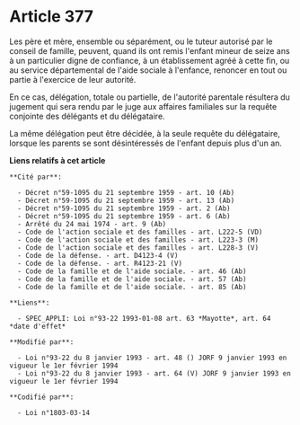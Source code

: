 # Article 377

Les père et mère, ensemble ou séparément, ou le tuteur autorisé par le conseil de famille, peuvent, quand ils ont remis
l'enfant mineur de seize ans à un particulier digne de confiance, à un établissement agréé à cette fin, ou au service
départemental de l'aide sociale à l'enfance, renoncer en tout ou partie à l'exercice de leur autorité.

En ce cas, délégation, totale ou partielle, de l'autorité parentale résultera du jugement qui sera rendu par le juge aux
affaires familiales sur la requête conjointe des délégants et du délégataire.

La même délégation peut être décidée, à la seule requête du délégataire, lorsque les parents se sont désintéressés de
l'enfant depuis plus d'un an.

**Liens relatifs à cet article**

	**Cité par**:

	  - Décret n°59-1095 du 21 septembre 1959 - art. 10 (Ab)
	  - Décret n°59-1095 du 21 septembre 1959 - art. 13 (Ab)
	  - Décret n°59-1095 du 21 septembre 1959 - art. 2 (Ab)
	  - Décret n°59-1095 du 21 septembre 1959 - art. 6 (Ab)
	  - Arrêté du 24 mai 1974 - art. 9 (Ab)
	  - Code de l'action sociale et des familles - art. L222-5 (VD)
	  - Code de l'action sociale et des familles - art. L223-3 (M)
	  - Code de l'action sociale et des familles - art. L228-3 (V)
	  - Code de la défense. - art. D4123-4 (V)
	  - Code de la défense. - art. R4123-21 (V)
	  - Code de la famille et de l'aide sociale. - art. 46 (Ab)
	  - Code de la famille et de l'aide sociale. - art. 57 (Ab)
	  - Code de la famille et de l'aide sociale. - art. 85 (Ab)

	**Liens**:

	  - SPEC_APPLI: Loi n°93-22 1993-01-08 art. 63 *Mayotte*, art. 64 *date d'effet*

	**Modifié par**:

	  - Loi n°93-22 du 8 janvier 1993 - art. 48 () JORF 9 janvier 1993 en vigueur le 1er février 1994
	  - Loi n°93-22 du 8 janvier 1993 - art. 64 (V) JORF 9 janvier 1993 en vigueur le 1er février 1994

	**Codifié par**:

	  - Loi n°1803-03-14
